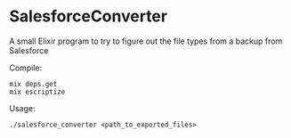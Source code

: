 # SalesforceConverter

A small Elixir program to try to figure out the file types from a backup from Salesforce

Compile:
```
mix deps.get
mix escriptize
```

Usage:
```
./salesforce_converter <path_to_exported_files>
```
